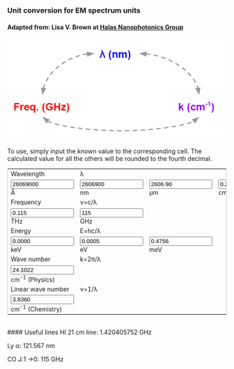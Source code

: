 ### Unit conversion for EM spectrum units
#### Adapted from: Lisa V. Brown at <a href="http://halas.rice.edu/conversions" target="blank">Halas Nanophotonics Group</a>

![Conversion](convert_tool.png)

To use, simply input the known value to the corresponding cell. The calculated value for all the others will be rounded to the fourth decimal.

<form name="conversion">
<table cellpadding="2" align="center" style="border-width:1px" bordercolor="#CCCCCC">
<tr>
<td>Wavelength</td><td>&lambda;</td><td></td><td></td>
</tr>
<tr>
<td><input name="A" onkeyup="angstrom_to_all()" value="26069000" size="15"> &#8491; </td>          
<td><input name="nm" onkeyup="nmconvert()" value="2606900" size="15"> nm </td>
<td><input name="um" onkeyup="umconvert()" value="2606.90" size="15"> &#181;m </td>
<td><input name="cm" onkeyup="cmconvert()" value="0.2607" size="15"> cm </td>
</tr>
<tr>
<td>Frequency</td><td>&nu;=c/&lambda;</td><td></td><td></td>
</tr>
<tr>
<td><input name="THz" onkeyup="THzconvert()" value="0.115" size="15"> THz </td>
<td><input name="GHz" onkeyup="GHz_to_all()" value="115" size="15"> GHz </td>
<td></td><td></td></tr>
<tr>
<td>Energy</td><td>E=hc/&lambda;</td><td></td><td></td>
</tr>
<tr>
<td><input name="keV" onkeyup="keVconvert()" value="0.0000" size="15"> keV </td>
<td><input name="eV" onkeyup="eVconvert()" value="0.0005" size="15"> eV </td>
<td><input name="meV" onkeyup="meV_to_all()" value="0.4756" size="15"> meV </td>
<td></td>
</tr>
<tr>
<td>Wave number</td><td>k=2&pi;/&lambda;</td><td></td><td></td>
</tr>
<tr>
<td><input name="k" onkeyup="k_to_all()" value="24.1022" size="15"> cm<sup>-1</sup> (Physics) </td>
<td></td><td></td><td></td>
</tr>
<tr>
<td>Linear wave number</td><td>&nu;=1/&lambda;</td><td></td><td></td>
</tr>
<tr>
<td><input name="lk" onkeyup="lkconvert()" value="3.8360" size="15"> cm<sup>-1</sup> (Chemistry) </td>
<td></td><td></td><td></td>
</tr></table>
</form>

<script language="javascript">
// Constants
c_AGHz = 2.99792458e9;
c_twopi_cmGHz = 2.99792458e1 / 2 / Math.PI;
hc_meVA = 1.23984193e7;
h_meV_GHz = 4.135667662e-3;
twopi_A_cm = Math.PI * 2e8;
twopi = Math.PI * 2;
hbarc_meVcm = 1.9732697e-2;
prec = 4

// Wavelength
function angstrom_to_all(from_other=false, from_W=10){
    with (document.conversion){
        if (! from_other) {
            meV.value=(hc_meVA/A.value).toFixed(prec);
            meV_to_all(true)
            GHz.value=(c_AGHz/A.value).toFixed(prec);
            GHz_to_all(true);
            k.value=(twopi_A_cm/A.value).toFixed(prec);
            k_to_all(true);
        }
        if (from_W != 9) {
            nm.value=(A.value*(1e-1)).toFixed(prec);
        }
        if (from_W != 6) {
            um.value=(A.value*(1e-4)).toFixed(prec);
        }
        if (from_W != 2) {
            cm.value=(A.value*(1e-8)).toFixed(prec);
        }
    }
}
function nmconvert(){
    with (document.conversion){
        A.value=(nm.value*10).toFixed(prec);
        angstrom_to_all(false, 9);
    }
}
function umconvert(){
    with (document.conversion){
        A.value=(um.value*1e4).toFixed(prec);
        angstrom_to_all(false, 6);
    }
}
function cmconvert(){
    with (document.conversion){
        A.value=(cm.value*1e8).toFixed(prec);
        angstrom_to_all(false, 2);
    }
}

// Energy
function meV_to_all(from_other=false, from_E=3){
    with (document.conversion){
        if (! from_other) {
            A.value = (hc_meVA/meV.value).toFixed(prec);
            angstrom_to_all(true);
            GHz.value = (meV.value/h_meV_GHz).toFixed(prec);
            GHz_to_all(true);
            k.value = (meV.value/hbarc_meVcm).toFixed(prec);
            k_to_all(true);
        }
        if (from_E != 0) {
            eV.value = (meV.value*(1e-3)).toFixed(prec);
        }
        if (from_E != 3) {
            keV.value = (meV.value*(1e-6)).toFixed(prec);
        }
    }
}
function eVconvert(){
    with (document.conversion){
        meV.value = (eV.value*(1e3)).toFixed(prec);
        meV_to_all(false, 0);
    }
}
function keVconvert(){
    with (document.conversion){
        meV.value = (keV.value*(1e6)).toFixed(prec);
        meV_to_all(false, 3);
    }
}

// Frequency
function GHz_to_all(from_other=false, from_f=9){
    with (document.conversion){
        if (! from_other) {
            A.value = (c_AGHz/GHz.value).toFixed(prec);
            angstrom_to_all(true);
            meV.value = (GHz.value*h_meV_GHz).toFixed(prec);
            meV_to_all(true);
            k.value = (GHz.value / c_twopi_cmGHz).toFixed(prec);
            k_to_all(true);
        }
        if (from_f != 12) {
            THz.value = (GHz.value*(1e-3)).toFixed(prec);
        }
    }
}
function THzconvert(){
    with (document.conversion){
        GHz.value = (THz.value*1e3).toFixed(prec);
        GHz_to_all(false, 12);
    }
}

// Wave number
function k_to_all(from_other=false, from_k=2){
    with (document.conversion){
        if (! from_other) {
            A.value = (twopi_A_cm/k.value).toFixed(prec);
            angstrom_to_all(true);
            meV.value = (hbarc_meVcm*k.value).toFixed(prec);
            meV_to_all(true);
            GHz.value = (c_twopi_cmGHz * k.value).toFixed(prec);
            GHz_to_all(true);
        }
        if (from_k != 'l') {
            lk.value = k.value/twopi;
        }
    }
}

function lkconvert(){
    with (document.conversion){
        k.value = (lk.value*twopi).toFixed(prec);
        k_to_all(false, 'l');
    }
}

</script>
<br>
#### Useful lines
HI 21 cm line: 1.420405752 GHz

Ly	&alpha;: 121.567 nm

CO J:1	&rarr;0: 115 GHz
